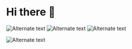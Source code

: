 # Hi there 👋

<!--
**yu340102/yu340102** is a ✨ _special_ ✨ repository because its `README.md` (this file) appears on your GitHub profile.

Here are some ideas to get you started:

- 🔭 I’m currently working on ...
- 🌱 I’m currently learning ...
- 👯 I’m looking to collaborate on ...
- 🤔 I’m looking for help with ...
- 💬 Ask me about ...
- 📫 How to reach me: ...
- 😄 Pronouns: ...
- ⚡ Fun fact: ...
-->
![Alternate text](https://raw.githubusercontent.com/yu340102/yu340102/master/profile-summary-card-output/nord_bright/0-profile-details.svg)
![Alternate text](https://raw.githubusercontent.com/yu340102/yu340102/master/profile-summary-card-output/nord_bright/1-repos-per-language.svg)
![Alternate text](https://raw.githubusercontent.com/yu340102/yu340102/master/profile-summary-card-output/nord_bright/2-most-commit-language.svg)

![Alternate text](https://komarev.com/ghpvc/?username=yu340102&color=green)
